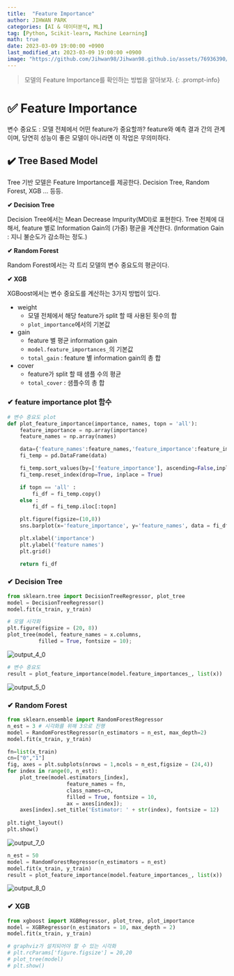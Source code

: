 ```yaml
---
title:  "Feature Importance"
author: JIHWAN PARK
categories: [AI & 데이터분석, ML]
tag: [Python, Scikit-learn, Machine Learning]
math: true
date: 2023-03-09 19:00:00 +0900
last_modified_at: 2023-03-09 19:00:00 +0900
image: "https://github.com/Jihwan98/Jihwan98.github.io/assets/76936390/d9c3eabe-9815-4280-b058-b7eb2be7b177"
---
```

> 모델의 Feature Importance를 확인하는 방법을 알아보자.
{: .prompt-info}

# ✅ Feature Importance
변수 중요도 : 모델 전체에서 어떤 feature가 중요할까? feature와 예측 결과 간의 관계이며, 당연히 성능이 좋은 모델이 아니라면 이 작업은 무의미하다.

## ✔️ Tree Based Model
Tree 기반 모델은 Feature Importance를 제공한다. Decision Tree, Random Forest, XGB ... 등등.

**✔ Decision Tree**

Decision Tree에서는 Mean Decrease Impurity(MDI)로 표현한다. Tree 전체에 대해서, feature 별로 Information Gain의 (가중) 평균을 계산한다. (Information Gain : 지니 불순도가 감소하는 정도.)

**✔ Random Forest**

Random Forest에서는 각 트리 모델의 변수 중요도의 평균이다.

**✔ XGB**

XGBoost에서는 변수 중요도를 계산하는 3가지 방법이 있다.
- weight
    - 모델 전체에서 해당 feature가 split 할 때 사용된 횟수의 합
    - `plot_importance`에서의 기본값
- gain
    - feature 별 평균 information gain
    - `model.feature_importances_`의 기본값
    - `total_gain` : feature 별 information gain의 총 합
- cover
    - feature가 split 할 때 샘플 수의 평균
    - `total_cover` : 샘플수의 총 합

### ✔ **feature importance plot 함수**


```python
# 변수 중요도 plot
def plot_feature_importance(importance, names, topn = 'all'):
    feature_importance = np.array(importance)
    feature_names = np.array(names)

    data={'feature_names':feature_names,'feature_importance':feature_importance}
    fi_temp = pd.DataFrame(data)

    fi_temp.sort_values(by=['feature_importance'], ascending=False,inplace=True)
    fi_temp.reset_index(drop=True, inplace = True)

    if topn == 'all' :
        fi_df = fi_temp.copy()
    else :
        fi_df = fi_temp.iloc[:topn]

    plt.figure(figsize=(10,8))
    sns.barplot(x='feature_importance', y='feature_names', data = fi_df)

    plt.xlabel('importance')
    plt.ylabel('feature names')
    plt.grid()

    return fi_df
```

### ✔ **Decision Tree**


```python
from sklearn.tree import DecisionTreeRegressor, plot_tree
model = DecisionTreeRegressor()
model.fit(x_train, y_train)

# 모델 시각화
plt.figure(figsize = (20, 8))
plot_tree(model, feature_names = x.columns,
          filled = True, fontsize = 10);
```


    
![output_4_0](https://user-images.githubusercontent.com/76936390/224004244-3cd1fa18-5669-4817-bf7c-714ea633a111.png)
    



```python
# 변수 중요도
result = plot_feature_importance(model.feature_importances_, list(x))
```


    
![output_5_0](https://user-images.githubusercontent.com/76936390/224004254-0f60ca0e-42a4-45b0-88fe-f4320302043e.png)
    


### ✔ **Random Forest**


```python
from sklearn.ensemble import RandomForestRegressor
n_est = 3 # 시각화를 위해 3으로 진행
model = RandomForestRegressor(n_estimators = n_est, max_depth=2)
model.fit(x_train, y_train)

fn=list(x_train)
cn=["0","1"]
fig, axes = plt.subplots(nrows = 1,ncols = n_est,figsize = (24,4))
for index in range(0, n_est):
    plot_tree(model.estimators_[index],
                   feature_names = fn, 
                   class_names=cn,
                   filled = True, fontsize = 10,
                   ax = axes[index]);
    axes[index].set_title('Estimator: ' + str(index), fontsize = 12)
    
plt.tight_layout()
plt.show()
```


    
![output_7_0](https://user-images.githubusercontent.com/76936390/224004262-2ab77776-c474-4f8c-825f-729884bfaf24.png)
    



```python
n_est = 50
model = RandomForestRegressor(n_estimators = n_est)
model.fit(x_train, y_train)
result = plot_feature_importance(model.feature_importances_, list(x))
```


    
![output_8_0](https://user-images.githubusercontent.com/76936390/224004268-eea1c972-04cc-4840-9f15-cb9936da2d64.png)
    


### ✔ **XGB**


```python
from xgboost import XGBRegressor, plot_tree, plot_importance
model = XGBRegressor(n_estimators = 10, max_depth = 2)
model.fit(x_train, y_train)

# graphviz가 설치되어야 할 수 있는 시각화
# plt.rcParams['figure.figsize'] = 20,20
# plot_tree(model)
# plt.show()
```




<style>#sk-container-id-1 {color: black;background-color: white;}#sk-container-id-1 pre{padding: 0;}#sk-container-id-1 div.sk-toggleable {background-color: white;}#sk-container-id-1 label.sk-toggleable__label {cursor: pointer;display: block;width: 100%;margin-bottom: 0;padding: 0.3em;box-sizing: border-box;text-align: center;}#sk-container-id-1 label.sk-toggleable__label-arrow:before {content: "▸";float: left;margin-right: 0.25em;color: #696969;}#sk-container-id-1 label.sk-toggleable__label-arrow:hover:before {color: black;}#sk-container-id-1 div.sk-estimator:hover label.sk-toggleable__label-arrow:before {color: black;}#sk-container-id-1 div.sk-toggleable__content {max-height: 0;max-width: 0;overflow: hidden;text-align: left;background-color: #f0f8ff;}#sk-container-id-1 div.sk-toggleable__content pre {margin: 0.2em;color: black;border-radius: 0.25em;background-color: #f0f8ff;}#sk-container-id-1 input.sk-toggleable__control:checked~div.sk-toggleable__content {max-height: 200px;max-width: 100%;overflow: auto;}#sk-container-id-1 input.sk-toggleable__control:checked~label.sk-toggleable__label-arrow:before {content: "▾";}#sk-container-id-1 div.sk-estimator input.sk-toggleable__control:checked~label.sk-toggleable__label {background-color: #d4ebff;}#sk-container-id-1 div.sk-label input.sk-toggleable__control:checked~label.sk-toggleable__label {background-color: #d4ebff;}#sk-container-id-1 input.sk-hidden--visually {border: 0;clip: rect(1px 1px 1px 1px);clip: rect(1px, 1px, 1px, 1px);height: 1px;margin: -1px;overflow: hidden;padding: 0;position: absolute;width: 1px;}#sk-container-id-1 div.sk-estimator {font-family: monospace;background-color: #f0f8ff;border: 1px dotted black;border-radius: 0.25em;box-sizing: border-box;margin-bottom: 0.5em;}#sk-container-id-1 div.sk-estimator:hover {background-color: #d4ebff;}#sk-container-id-1 div.sk-parallel-item::after {content: "";width: 100%;border-bottom: 1px solid gray;flex-grow: 1;}#sk-container-id-1 div.sk-label:hover label.sk-toggleable__label {background-color: #d4ebff;}#sk-container-id-1 div.sk-serial::before {content: "";position: absolute;border-left: 1px solid gray;box-sizing: border-box;top: 0;bottom: 0;left: 50%;z-index: 0;}#sk-container-id-1 div.sk-serial {display: flex;flex-direction: column;align-items: center;background-color: white;padding-right: 0.2em;padding-left: 0.2em;position: relative;}#sk-container-id-1 div.sk-item {position: relative;z-index: 1;}#sk-container-id-1 div.sk-parallel {display: flex;align-items: stretch;justify-content: center;background-color: white;position: relative;}#sk-container-id-1 div.sk-item::before, #sk-container-id-1 div.sk-parallel-item::before {content: "";position: absolute;border-left: 1px solid gray;box-sizing: border-box;top: 0;bottom: 0;left: 50%;z-index: -1;}#sk-container-id-1 div.sk-parallel-item {display: flex;flex-direction: column;z-index: 1;position: relative;background-color: white;}#sk-container-id-1 div.sk-parallel-item:first-child::after {align-self: flex-end;width: 50%;}#sk-container-id-1 div.sk-parallel-item:last-child::after {align-self: flex-start;width: 50%;}#sk-container-id-1 div.sk-parallel-item:only-child::after {width: 0;}#sk-container-id-1 div.sk-dashed-wrapped {border: 1px dashed gray;margin: 0 0.4em 0.5em 0.4em;box-sizing: border-box;padding-bottom: 0.4em;background-color: white;}#sk-container-id-1 div.sk-label label {font-family: monospace;font-weight: bold;display: inline-block;line-height: 1.2em;}#sk-container-id-1 div.sk-label-container {text-align: center;}#sk-container-id-1 div.sk-container {/* jupyter's `normalize.less` sets `[hidden] { display: none; }` but bootstrap.min.css set `[hidden] { display: none !important; }` so we also need the `!important` here to be able to override the default hidden behavior on the sphinx rendered scikit-learn.org. See: https://github.com/scikit-learn/scikit-learn/issues/21755 */display: inline-block !important;position: relative;}#sk-container-id-1 div.sk-text-repr-fallback {display: none;}</style><div id="sk-container-id-1" class="sk-top-container"><div class="sk-text-repr-fallback"><pre>XGBRegressor(base_score=0.5, booster=&#x27;gbtree&#x27;, callbacks=None,
             colsample_bylevel=1, colsample_bynode=1, colsample_bytree=1,
             early_stopping_rounds=None, enable_categorical=False,
             eval_metric=None, feature_types=None, gamma=0, gpu_id=-1,
             grow_policy=&#x27;depthwise&#x27;, importance_type=None,
             interaction_constraints=&#x27;&#x27;, learning_rate=0.300000012, max_bin=256,
             max_cat_threshold=64, max_cat_to_onehot=4, max_delta_step=0,
             max_depth=2, max_leaves=0, min_child_weight=1, missing=nan,
             monotone_constraints=&#x27;()&#x27;, n_estimators=10, n_jobs=0,
             num_parallel_tree=1, predictor=&#x27;auto&#x27;, random_state=0, ...)</pre><b>In a Jupyter environment, please rerun this cell to show the HTML representation or trust the notebook. <br />On GitHub, the HTML representation is unable to render, please try loading this page with nbviewer.org.</b></div><div class="sk-container" hidden><div class="sk-item"><div class="sk-estimator sk-toggleable"><input class="sk-toggleable__control sk-hidden--visually" id="sk-estimator-id-1" type="checkbox" checked><label for="sk-estimator-id-1" class="sk-toggleable__label sk-toggleable__label-arrow">XGBRegressor</label><div class="sk-toggleable__content"><pre>XGBRegressor(base_score=0.5, booster=&#x27;gbtree&#x27;, callbacks=None,
             colsample_bylevel=1, colsample_bynode=1, colsample_bytree=1,
             early_stopping_rounds=None, enable_categorical=False,
             eval_metric=None, feature_types=None, gamma=0, gpu_id=-1,
             grow_policy=&#x27;depthwise&#x27;, importance_type=None,
             interaction_constraints=&#x27;&#x27;, learning_rate=0.300000012, max_bin=256,
             max_cat_threshold=64, max_cat_to_onehot=4, max_delta_step=0,
             max_depth=2, max_leaves=0, min_child_weight=1, missing=nan,
             monotone_constraints=&#x27;()&#x27;, n_estimators=10, n_jobs=0,
             num_parallel_tree=1, predictor=&#x27;auto&#x27;, random_state=0, ...)</pre></div></div></div></div></div>




```python
# plot_importance 의 변수중요도 기본값은 weight
plt.rcParams['figure.figsize'] = 8, 5
plot_importance(model)
plt.show()
```


    
![output_11_0](https://user-images.githubusercontent.com/76936390/224004275-61dd7aa4-3ed5-49df-bd86-4220ad3923d1.png)
    



```python
# model.feature_importances_ : 변수중요도 기본값은 gain
result = plot_feature_importance(model.feature_importances_, list(x),4)
```


    
![output_12_0](https://user-images.githubusercontent.com/76936390/224004278-f1aeaf43-569f-4455-8a02-171eaa3222c0.png)
    



```python
# importance_type = 'cover', 마찬가지로 'weight', 'gain' 됨
plot_importance(model, importance_type='cover')
plt.show()
```


    
![output_13_0](https://user-images.githubusercontent.com/76936390/224004282-7f3dbc26-ec21-454a-9543-e24393f7e459.png)
    


## ✔️ Permutation Feature Importance(PFI)
알고리즘과 상관 없이 변수 중요도를 파악할 수 있는 방법
- Feature 하나의 데이터를 무작위로 섞을 때, model의 score가 얼마나 감소되는지 계산

**✔ PFI 알고리즘 구조**

특정 feature $j$에 대해서 여러 번($K$) 섞고 계산해서 나온 score의 평균을 Base Line Score에서 빼서 최종 중요도($i$)를 계산한다.

$$
\Large i_j = s - \frac{1}{K}\sum_{k=1}^K s_{k,j}
$$

단점 : <mark>만약 다중 공선성이 있는 변수가 존재하면, score가 별로 줄어들지 않을 수 있음</mark>

시각화는 <mark>BoxPlot</mark>이 가장 잘 보이므로 추천!

### ✔ SVM


```python
from sklearn.inspection import permutation_importance
model1 = SVR()
model1.fit(x_train_s, y_train)
pfi1 = permutation_importance(model1, x_val_s, y_val, n_repeats=10, 
                              scoring = 'r2', random_state=20)
```


```python
sorted_idx = pfi1.importances_mean.argsort()
plt.figure(figsize = (10, 8))
plt.boxplot(pfi1.importances[sorted_idx].T, vert=False, labels=x.columns[sorted_idx])
plt.axvline(0, color = 'r')
plt.grid()
plt.show()
```
    
![output_18_0](https://user-images.githubusercontent.com/76936390/224004290-ba10f0e8-c7b5-45b0-a767-aea453ddf95e.png)
    

```python
plt.figure(figsize = (10,8))
for i,vars in enumerate(list(x)) :
    sns.kdeplot(pfi1.importances[i], label = vars)

plt.grid()
plt.legend()
plt.show()
```
    
![output_17_0](https://user-images.githubusercontent.com/76936390/224004286-47c98993-12f3-4678-b12c-401d26218710.png)
    
평균값으로 변수 중요도 그래프 그리기

```python
result = plot_feature_importance(pfi1.importances_mean, list(x_train))
```

![output_19_0](https://user-images.githubusercontent.com/76936390/224290974-fc5baae7-9ccf-41ba-99f2-a49cccb02225.png)


### ✔ Deep Learning
딥러닝 모델에도 그대로 적용 가능하나, 딥러닝 모델에 대해서는 `permutation_importance` 함수를 사용할 때, 명시적으로 `scoring='r2'`를 지정해줘야 한다.
